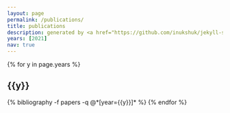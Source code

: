 ```yaml
---
layout: page
permalink: /publications/
title: publications
description: generated by <a href="https://github.com/inukshuk/jekyll-scholar">jekyll-scholar.</a>
years: [2021]
nav: true
---
```


<div class="publications">

{% for y in page.years %}
  <h2 class="year">{{y}}</h2>
  {% bibliography -f papers -q @*[year={{y}}]* %}
{% endfor %}

</div>
